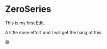 # ZeroSeries
This is my first Edit.

A little more effort and I will get the hang of this.

:smile:
